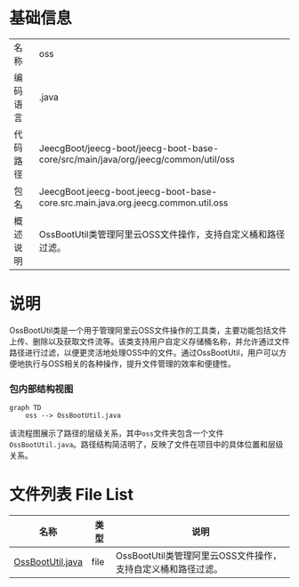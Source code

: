 # 基础信息

|      |      |
|------|------|
| 名称 | oss |
| 编码语言 | .java |
| 代码路径 | JeecgBoot/jeecg-boot/jeecg-boot-base-core/src/main/java/org/jeecg/common/util/oss |
| 包名 | JeecgBoot.jeecg-boot.jeecg-boot-base-core.src.main.java.org.jeecg.common.util.oss |
| 概述说明 | OssBootUtil类管理阿里云OSS文件操作，支持自定义桶和路径过滤。 |

# 说明

OssBootUtil类是一个用于管理阿里云OSS文件操作的工具类，主要功能包括文件上传、删除以及获取文件流等。该类支持用户自定义存储桶名称，并允许通过文件路径进行过滤，以便更灵活地处理OSS中的文件。通过OssBootUtil，用户可以方便地执行与OSS相关的各种操作，提升文件管理的效率和便捷性。


### 包内部结构视图

```mermaid
graph TD
    oss --> OssBootUtil.java
```

该流程图展示了路径的层级关系，其中`oss`文件夹包含一个文件`OssBootUtil.java`。路径结构简洁明了，反映了文件在项目中的具体位置和层级关系。

# 文件列表 File List

| 名称   | 类型  | 说明 |
|-------|------|-------------|
| [OssBootUtil.java](OssBootUtil.md) | file | OssBootUtil类管理阿里云OSS文件操作，支持自定义桶和路径过滤。 |


